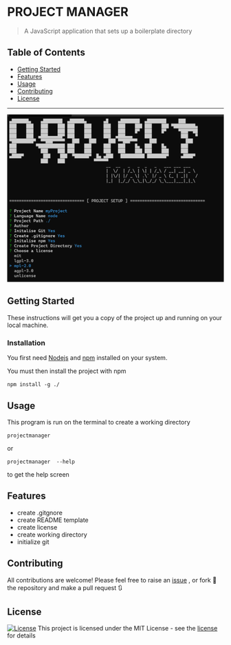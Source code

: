 # PROJECT MANAGER 
> A JavaScript application that sets up a boilerplate directory

## Table of Contents

- [Getting Started](#getting-started)
- [Features](#features)
- [Usage](#usage)
- [Contributing](#contributing)
- [License](#license)

---
  

![alt text](https://github.com/JosephCodemard/Project-Manager/blob/master/media/Terminal.png?raw=true)


## Getting Started

These instructions will get you a copy of the project up and running on your local machine.

### Installation

You first need [Nodejs](http://nodejs.org)  and [npm](https://www.npmjs.com) installed on your system.

You must then install the project with npm
``` shell
npm install -g ./
```

## Usage

This program is run on the terminal to create a working directory
```shell
projectmanager
```
or 
```shell
projectmanager	--help
```
to get the help screen

## Features

- create .gitgnore
- create README template
- create license
- create working directory
- initialize git

## Contributing

All contributions are welcome! 
Please feel free to raise an [issue](https://github.com/JosephCodemard/Project-Manager/issues) , or fork 🍴 the repository and make a pull request 🔃

## License

[![License](http://img.shields.io/:license-mit-blue.svg?style=flat-square)](http://badges.mit-license.org)
This project is licensed under the MIT License - see the [license](https://github.com/JosephCodemard/Project-Manager/blob/master/license) for details
